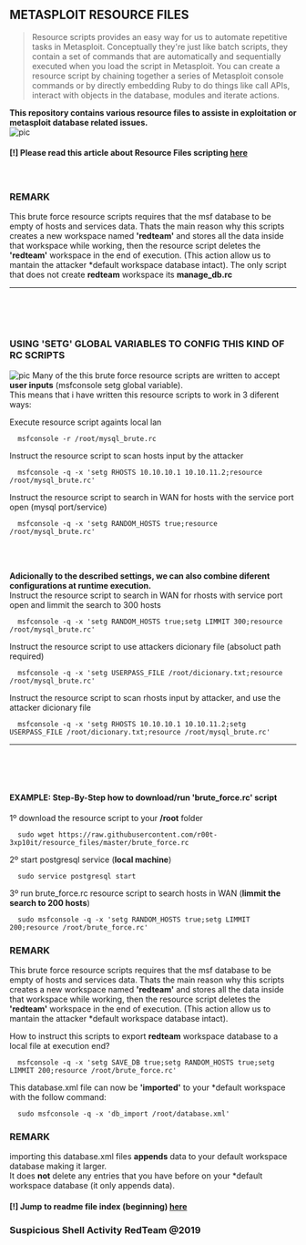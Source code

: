 ## METASPLOIT RESOURCE FILES

<blockquote>Resource scripts provides an easy way for us to automate repetitive tasks in Metasploit. Conceptually they're just like batch scripts, they contain a set of commands that are automatically and sequentially executed when you load the script in Metasploit. You can create a resource script by chaining together a series of Metasploit console commands or by directly embedding Ruby to do things like call APIs, interact with objects in the database, modules and iterate actions.</blockquote>

**This repository contains various resource files to assiste in exploitation or metasploit database related issues.**<br />
![pic](http://i68.tinypic.com/21ovkfm.jpg)

#### [!] Please read this article about Resource Files scripting [here](https://github.com/r00t-3xp10it/hacking-material-books/blob/master/metasploit-RC%5BERB%5D/metasploit_resource_files.md#metasploit-resource-files)

<br />

### REMARK
This brute force resource scripts requires that the msf database to be empty of hosts and services data. Thats the main reason why this scripts creates a new workspace named **'redteam'** and stores all the data inside that workspace while working, then the resource script deletes the **'redteam'** workspace in the end of execution. (This action allow us to mantain the attacker *default workspace database intact). The only script that does not create **redteam** workspace its **manage_db.rc**

---

<br /><br /><br />

### USING 'SETG' GLOBAL VARIABLES TO CONFIG THIS KIND OF RC SCRIPTS

![pic](http://i67.tinypic.com/2iu59g7.png)
Many of the this brute force resource scripts are written to accept **user inputs** (msfconsole setg global variable).<br />This means that i have written this resource scripts to work in 3 diferent ways:

Execute resource script againts local lan

      msfconsole -r /root/mysql_brute.rc

Instruct the resource script to scan hosts input by the attacker

      msfconsole -q -x 'setg RHOSTS 10.10.10.1 10.10.11.2;resource /root/mysql_brute.rc'

Instruct the resource script to search in WAN for hosts with the service port open (mysql port/service)

      msfconsole -q -x 'setg RANDOM_HOSTS true;resource /root/mysql_brute.rc'

<br /><br />

**Adicionally to the described settings, we can also combine diferent configurations at runtime execution.**<br />
Instruct the resource script to search in WAN for rhosts with service port open and limmit the search to 300 hosts

      msfconsole -q -x 'setg RANDOM_HOSTS true;setg LIMMIT 300;resource /root/mysql_brute.rc'

Instruct the resource script to use attackers dicionary file (absoluct path required)

      msfconsole -q -x 'setg USERPASS_FILE /root/dicionary.txt;resource /root/mysql_brute.rc'

Instruct the resource script to scan rhosts input by attacker, and use the attacker dicionary file 

      msfconsole -q -x 'setg RHOSTS 10.10.10.1 10.10.11.2;setg USERPASS_FILE /root/dicionary.txt;resource /root/mysql_brute.rc'

---

<br /><br /><br />

#### EXAMPLE: Step-By-Step how to download/run 'brute_force.rc' script

1º download the resource script to your **/root** folder<br />

      sudo wget https://raw.githubusercontent.com/r00t-3xp10it/resource_files/master/brute_force.rc

2º start postgresql service (**local machine**)<br />

      sudo service postgresql start

3º run brute_force.rc resource script to search hosts in WAN (**limmit the search to 200 hosts**)<br />

      sudo msfconsole -q -x 'setg RANDOM_HOSTS true;setg LIMMIT 200;resource /root/brute_force.rc'

### REMARK
This brute force resource scripts requires that the msf database to be empty of hosts and services data. Thats the main reason why this scripts creates a new workspace named **'redteam'** and stores all the data inside that workspace while working, then the resource script deletes the **'redteam'** workspace in the end of execution. (This action allow us to mantain the attacker *default workspace database intact).

How to instruct this scripts to export **redteam** workspace database to a local file at execution end?<br />

      msfconsole -q -x 'setg SAVE_DB true;setg RANDOM_HOSTS true;setg LIMMIT 200;resource /root/brute_force.rc'

This database.xml file can now be **'imported'** to your *default workspace with the follow command:

      sudo msfconsole -q -x 'db_import /root/database.xml'

### REMARK
importing this database.xml files **appends** data to your default workspace database making it larger.<br />
It does **not** delete any entries that you have before on your *default workspace database (it only appends data).

#### [!] Jump to readme file index (beginning) [here](https://github.com/r00t-3xp10it/resource_files#metasploit-resource-files)
### Suspicious Shell Activity RedTeam @2019

<br />

